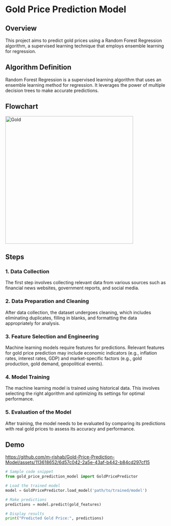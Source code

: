 # Gold Price Prediction Model

## Overview

This project aims to predict gold prices using a Random Forest Regression algorithm, a supervised learning technique that employs ensemble learning for regression.

## Algorithm Definition

Random Forest Regression is a supervised learning algorithm that uses an ensemble learning method for regression. It leverages the power of multiple decision trees to make accurate predictions.

## Flowchart

<img width="400" height="auto" alt="Gold" src="https://github.com/m-rishab/Gold-Price-Prediction-Model/assets/113618652/e6bee21c-641f-415a-a431-721dbe881229">

## Steps

### 1. Data Collection

The first step involves collecting relevant data from various sources such as financial news websites, government reports, and social media.

### 2. Data Preparation and Cleaning

After data collection, the dataset undergoes cleaning, which includes eliminating duplicates, filling in blanks, and formatting the data appropriately for analysis.

### 3. Feature Selection and Engineering

Machine learning models require features for predictions. Relevant features for gold price prediction may include economic indicators (e.g., inflation rates, interest rates, GDP) and market-specific factors (e.g., gold production, gold demand, geopolitical events).

### 4. Model Training

The machine learning model is trained using historical data. This involves selecting the right algorithm and optimizing its settings for optimal performance.

### 5. Evaluation of the Model

After training, the model needs to be evaluated by comparing its predictions with real gold prices to assess its accuracy and performance.

## Demo

https://github.com/m-rishab/Gold-Price-Prediction-Model/assets/113618652/6d57c042-2a5e-43af-b442-b84cd297cf15

```python
# Sample code snippet
from gold_price_prediction_model import GoldPricePredictor

# Load the trained model
model = GoldPricePredictor.load_model('path/to/trained/model')

# Make predictions
predictions = model.predict(gold_features)

# Display results
print("Predicted Gold Price:", predictions)
